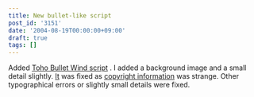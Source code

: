 ```yaml
---
title: New bullet-like script
post_id: '3151'
date: '2004-08-19T00:00:00+09:00'
draft: true
tags: []
---
```


Added [Toho Bullet Wind script](/tag/danmakufu) . I added a background image and a small detail slightly. [It](/legal) was fixed as [copyright information](/legal) was strange. Other typographical errors or slightly small details were fixed.
